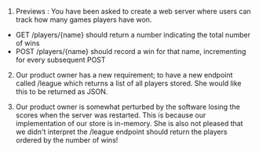 1. Previews :
You have been asked to create a web server where users can track how many games players have won.
- GET /players/{name} should return a number indicating the total number of wins
- POST /players/{name} should record a win for that name, incrementing for every subsequent POST

2. Our product owner has a new requirement; to have a new endpoint called /league which returns a list of all players stored. She would like this to be returned as JSON.

3. Our product owner is somewhat perturbed by the software losing the scores when the server was restarted. This is because our implementation of our store is in-memory. She is also not pleased that we didn't interpret the /league endpoint should return the players ordered by the number of wins!